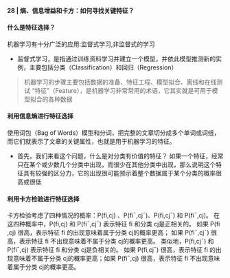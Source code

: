 #### 28 | 熵、信息增益和卡方：如何寻找关键特征？
#### 什么是特征选择？
机器学习有十分广泛的应用:监督式学习,非监督式的学习
* 监督式学习，是指通过训练资料学习并建立一个模型，并依此模型推测新的实例，主要包括分类（Classification）和回归（Regression）
> 机器学习的步骤主要包括数据的准备、特征工程、模型拟合、离线和在线测试
“特征”（Feature），是机器学习非常常用的术语，它其实就是可用于模型拟合的各种数据

#### 利用信息熵进行特征选择
使用词包（Bag of Words）模型和分词，把完整的文章切分成多个单词或词组，而它们就表示了文章的关键属性，也就是用于机器学习的特征。
* 首先，我们来看这个问题，什么是对分类有价值的特征？
如果一个特征，经常只在某个或少数几个分类中出现，而很少在其他分类中出现，那么说明这个特征具有较强的区分力，它的出现很可能预示着整个数据属于某个分类的概率很高或很低

#### 利用卡方检验进行特征选择
卡方检验考虑了四种情况的概率：P(fi​,cj​) 、P(fi​ˉ​,cj​ˉ​)、P(fi​,cj​ˉ​) 和 P(fi​ˉ​,cj​)。
在这四种概率中，P(fi​,cj​) 和 P(fi​ˉ​,cj​ˉ​) 表示特征 fi​ 和分类 cj​ 是正相关的。
如果 P(fi​,cj​) 很高，表示特征 fi 的出现意味着属于分类 cj​ 的概率更高；
如果 P(fi​ˉ​,cj​ˉ​) 很高，表示特征 fi​ 不出现意味着不属于分类 cj​ 的概率更高。
类似地，P(fi​,cj​ˉ​) 和 P(fi​ˉ​,cj​) 表示特征 fi​ 和分类 cj​ 是负相关的。
如果 P(fi​,cj​ˉ​) 很高，表示特征 fi​ 的出现意味着不属于分类 cj​ 的概率更高；如果 P(fi​ˉ​,cj​) 很高，表示特征 fi​ 不出现意味着属于分类 cj​ 的概率更高。
